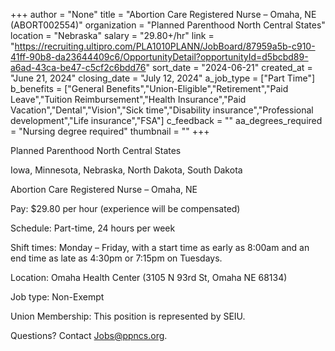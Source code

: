 +++
author = "None"
title = "Abortion Care Registered Nurse – Omaha, NE (ABORT002554)"
organization = "Planned Parenthood North Central States"
location = "Nebraska"
salary = "29.80+/hr"
link = "https://recruiting.ultipro.com/PLA1010PLANN/JobBoard/87959a5b-c910-41ff-90b8-da23644409c6/OpportunityDetail?opportunityId=d5bcbd89-a6ad-43ca-be47-c5cf2c6bdd76"
sort_date = "2024-06-21"
created_at = "June 21, 2024"
closing_date = "July 12, 2024"
a_job_type = ["Part Time"]
b_benefits = ["General Benefits","Union-Eligible","Retirement","Paid Leave","Tuition Reimbursement","Health Insurance","Paid Vacation","Dental","Vision","Sick time","Disability insurance","Professional development","Life insurance","FSA"]
c_feedback = ""
aa_degrees_required = "Nursing degree required"
thumbnail = ""
+++

Planned Parenthood North Central States

Iowa, Minnesota, Nebraska, North Dakota, South Dakota


Abortion Care Registered Nurse – Omaha, NE


Pay: $29.80 per hour (experience will be compensated)

Schedule: Part-time, 24 hours per week

Shift times: Monday – Friday, with a start time as early as 8:00am and an end time as late as 4:30pm or 7:15pm on Tuesdays.

Location: Omaha Health Center (3105 N 93rd St, Omaha NE 68134)

Job type: Non-Exempt

Union Membership: This position is represented by SEIU.

Questions? Contact Jobs@ppncs.org.